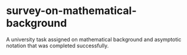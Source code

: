 # survey-on-mathematical-background
A university task assigned on mathematical background and asymptotic notation that was completed successfully.
